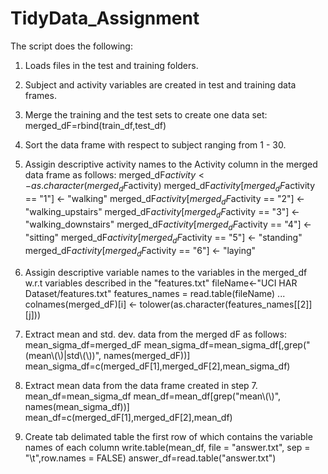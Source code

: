 # TidyData_Assignment
The script does the following:

1. Loads files in the test and training folders.

2. Subject and activity variables are created in test and training data frames.

3. Merge the training and the test sets to create one data set:
   merged_dF=rbind(train_df,test_df)
   
4. Sort the data frame with respect to subject ranging from 1 - 30.

5. Assigin descriptive activity names to the Activity column in the merged data frame as follows:
   merged_dF$activity <- as.character(merged_dF$activity)
   merged_dF$activity[merged_dF$activity == "1"] <- "walking"
   merged_dF$activity[merged_dF$activity == "2"] <- "walking_upstairs"
   merged_dF$activity[merged_dF$activity == "3"] <- "walking_downstairs"
   merged_dF$activity[merged_dF$activity == "4"] <- "sitting"
   merged_dF$activity[merged_dF$activity == "5"] <- "standing"
   merged_dF$activity[merged_dF$activity == "6"] <- "laying"
   
6. Assigin descriptive variable names to the variables in the merged_df w.r.t variables described in the "features.txt"
   fileName<-"UCI HAR Dataset/features.txt"
   features_names = read.table(fileName)
   ...
   colnames(merged_dF)[i] <- tolower(as.character(features_names[[2]][j]))
 
7. Extract mean and std. dev. data from the merged dF as follows:
   mean_sigma_df=merged_dF
   mean_sigma_df=mean_sigma_df[,grep("(mean\\(\\)|std\\(\\))", names(merged_dF))]
   mean_sigma_df=c(merged_dF[1],merged_dF[2],mean_sigma_df)
   
8. Extract mean data from the data frame created in step 7.
   mean_df=mean_sigma_df
   mean_df=mean_df[grep("mean\\(\\)", names(mean_sigma_df))]
   mean_df=c(merged_dF[1],merged_dF[2],mean_df)
   
9. Create tab delimated table the first row of which contains the variable names of each column
   write.table(mean_df, file = "answer.txt", sep = "\t",row.names = FALSE)
   answer_df=read.table("answer.txt")
 

